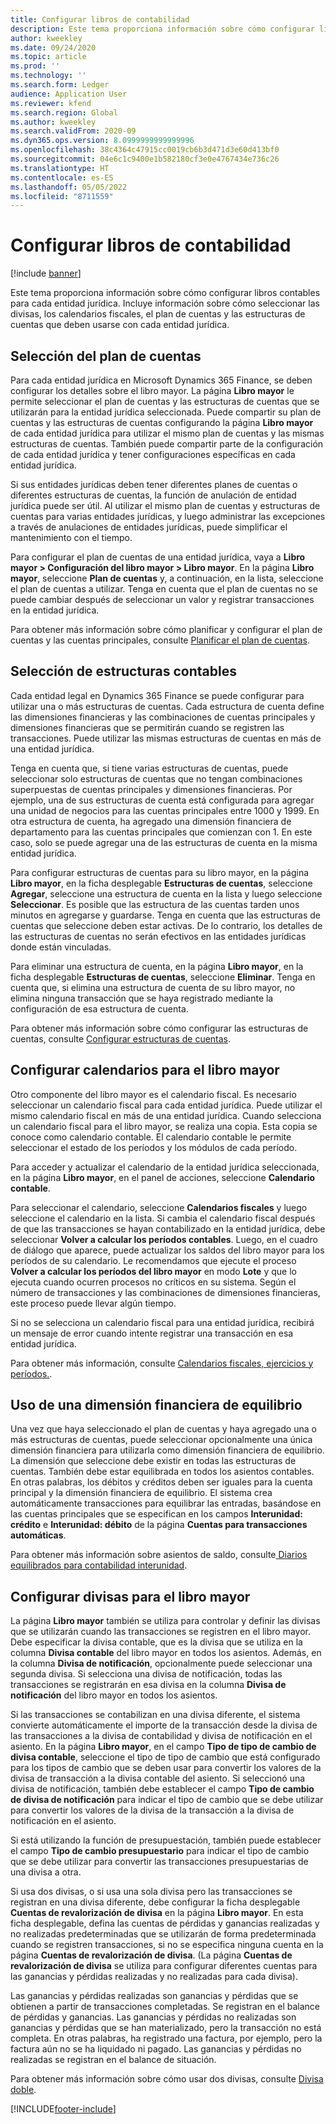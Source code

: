 ```yaml
---
title: Configurar libros de contabilidad
description: Este tema proporciona información sobre cómo configurar libros contables para cada entidad jurídica. Incluye información sobre cómo seleccionar las divisas, los calendarios fiscales, el plan de cuentas y las estructuras de cuentas que deben usarse con cada entidad jurídica.
author: kweekley
ms.date: 09/24/2020
ms.topic: article
ms.prod: ''
ms.technology: ''
ms.search.form: Ledger
audience: Application User
ms.reviewer: kfend
ms.search.region: Global
ms.author: kweekley
ms.search.validFrom: 2020-09
ms.dyn365.ops.version: 8.0999999999999996
ms.openlocfilehash: 38c4364c47915cc0019cb6b3d471d3e60d413bf0
ms.sourcegitcommit: 04e6c1c9400e1b582180cf3e0e4767434e736c26
ms.translationtype: HT
ms.contentlocale: es-ES
ms.lasthandoff: 05/05/2022
ms.locfileid: "8711559"
---
```

# <a name="configure-ledgers"></a>Configurar libros de contabilidad

[!include [banner](../includes/banner.md)]

Este tema proporciona información sobre cómo configurar libros contables para cada entidad jurídica. Incluye información sobre cómo seleccionar las divisas, los calendarios fiscales, el plan de cuentas y las estructuras de cuentas que deben usarse con cada entidad jurídica.

## <a name="selecting-the-chart-of-accounts"></a>Selección del plan de cuentas

Para cada entidad jurídica en Microsoft Dynamics 365 Finance, se deben configurar los detalles sobre el libro mayor. La página **Libro mayor** le permite seleccionar el plan de cuentas y las estructuras de cuentas que se utilizarán para la entidad jurídica seleccionada. Puede compartir su plan de cuentas y las estructuras de cuentas configurando la página **Libro mayor** de cada entidad jurídica para utilizar el mismo plan de cuentas y las mismas estructuras de cuentas. También puede compartir parte de la configuración de cada entidad jurídica y tener configuraciones específicas en cada entidad jurídica.

Si sus entidades jurídicas deben tener diferentes planes de cuentas o diferentes estructuras de cuentas, la función de anulación de entidad jurídica puede ser útil. Al utilizar el mismo plan de cuentas y estructuras de cuentas para varias entidades jurídicas, y luego administrar las excepciones a través de anulaciones de entidades jurídicas, puede simplificar el mantenimiento con el tiempo.

Para configurar el plan de cuentas de una entidad jurídica, vaya a **Libro mayor \> Configuración del libro mayor \> Libro mayor**. En la página **Libro mayor**, seleccione **Plan de cuentas** y, a continuación, en la lista, seleccione el plan de cuentas a utilizar. Tenga en cuenta que el plan de cuentas no se puede cambiar después de seleccionar un valor y registrar transacciones en la entidad jurídica.

Para obtener más información sobre cómo planificar y configurar el plan de cuentas y las cuentas principales, consulte [Planificar el plan de cuentas](plan-chart-of-accounts.md).

## <a name="selecting-account-structures"></a>Selección de estructuras contables

Cada entidad legal en Dynamics 365 Finance se puede configurar para utilizar una o más estructuras de cuentas. Cada estructura de cuenta define las dimensiones financieras y las combinaciones de cuentas principales y dimensiones financieras que se permitirán cuando se registren las transacciones. Puede utilizar las mismas estructuras de cuentas en más de una entidad jurídica.

Tenga en cuenta que, si tiene varias estructuras de cuentas, puede seleccionar solo estructuras de cuentas que no tengan combinaciones superpuestas de cuentas principales y dimensiones financieras. Por ejemplo, una de sus estructuras de cuenta está configurada para agregar una unidad de negocios para las cuentas principales entre 1000 y 1999. En otra estructura de cuenta, ha agregado una dimensión financiera de departamento para las cuentas principales que comienzan con 1. En este caso, solo se puede agregar una de las estructuras de cuenta en la misma entidad jurídica.

Para configurar estructuras de cuentas para su libro mayor, en la página **Libro mayor**, en la ficha desplegable **Estructuras de cuentas**, seleccione **Agregar**, seleccione una estructura de cuenta en la lista y luego seleccione **Seleccionar**. Es posible que las estructura de las cuentas tarden unos minutos en agregarse y guardarse. Tenga en cuenta que las estructuras de cuentas que seleccione deben estar activas. De lo contrario, los detalles de las estructuras de cuentas no serán efectivos en las entidades jurídicas donde están vinculadas.

Para eliminar una estructura de cuenta, en la página **Libro mayor**, en la ficha desplegable **Estructuras de cuentas**, seleccione **Eliminar**. Tenga en cuenta que, si elimina una estructura de cuenta de su libro mayor, no elimina ninguna transacción que se haya registrado mediante la configuración de esa estructura de cuenta.

Para obtener más información sobre cómo configurar las estructuras de cuentas, consulte [Configurar estructuras de cuentas](configure-account-structures.md).

## <a name="configuring-calendars-for-the-ledger"></a>Configurar calendarios para el libro mayor

Otro componente del libro mayor es el calendario fiscal. Es necesario seleccionar un calendario fiscal para cada entidad jurídica. Puede utilizar el mismo calendario fiscal en más de una entidad jurídica. Cuando selecciona un calendario fiscal para el libro mayor, se realiza una copia. Esta copia se conoce como calendario contable. El calendario contable le permite seleccionar el estado de los períodos y los módulos de cada período.

Para acceder y actualizar el calendario de la entidad jurídica seleccionada, en la página **Libro mayor**, en el panel de acciones, seleccione **Calendario contable**.

Para seleccionar el calendario, seleccione **Calendarios fiscales** y luego seleccione el calendario en la lista. Si cambia el calendario fiscal después de que las transacciones se hayan contabilizado en la entidad jurídica, debe seleccionar **Volver a calcular los períodos contables**. Luego, en el cuadro de diálogo que aparece, puede actualizar los saldos del libro mayor para los períodos de su calendario. Le recomendamos que ejecute el proceso **Volver a calcular los períodos del libro mayor** en modo **Lote** y que lo ejecuta cuando ocurren procesos no críticos en su sistema. Según el número de transacciones y las combinaciones de dimensiones financieras, este proceso puede llevar algún tiempo.

Si no se selecciona un calendario fiscal para una entidad jurídica, recibirá un mensaje de error cuando intente registrar una transacción en esa entidad jurídica.

Para obtener más información, consulte [Calendarios fiscales, ejercicios y períodos.](../budgeting/fiscal-calendars-fiscal-years-periods.md).

## <a name="using-a-balancing-financial-dimension"></a>Uso de una dimensión financiera de equilibrio

Una vez que haya seleccionado el plan de cuentas y haya agregado una o más estructuras de cuentas, puede seleccionar opcionalmente una única dimensión financiera para utilizarla como dimensión financiera de equilibrio. La dimensión que seleccione debe existir en todas las estructuras de cuentas. También debe estar equilibrada en todos los asientos contables. En otras palabras, los débitos y créditos deben ser iguales para la cuenta principal y la dimensión financiera de equilibrio. El sistema crea automáticamente transacciones para equilibrar las entradas, basándose en las cuentas principales que se especifican en los campos **Interunidad: crédito** e **Interunidad: débito** de la página **Cuentas para transacciones automáticas**.

Para obtener más información sobre asientos de saldo, consulte[ Diarios equilibrados para contabilidad interunidad](example-balanced-journals-interunit-accounting.md).

## <a name="configuring-currencies-for-the-ledger"></a>Configurar divisas para el libro mayor

La página **Libro mayor** también se utiliza para controlar y definir las divisas que se utilizarán cuando las transacciones se registren en el libro mayor. Debe especificar la divisa contable, que es la divisa que se utiliza en la columna **Divisa contable** del libro mayor en todos los asientos. Además, en la columna **Divisa de notificación**, opcionalmente puede seleccionar una segunda divisa. Si selecciona una divisa de notificación, todas las transacciones se registrarán en esa divisa en la columna **Divisa de notificación** del libro mayor en todos los asientos.

Si las transacciones se contabilizan en una divisa diferente, el sistema convierte automáticamente el importe de la transacción desde la divisa de las transacciones a la divisa de contabilidad y divisa de notificación en el asiento. En la página **Libro mayor**, en el campo **Tipo de tipo de cambio de divisa contable**, seleccione el tipo de tipo de cambio que está configurado para los tipos de cambio que se deben usar para convertir los valores de la divisa de transacción a la divisa contable del asiento. Si seleccionó una divisa de notificación, también debe establecer el campo **Tipo de cambio de divisa de notificación** para indicar el tipo de cambio que se debe utilizar para convertir los valores de la divisa de la transacción a la divisa de notificación en el asiento.

Si está utilizando la función de presupuestación, también puede establecer el campo **Tipo de cambio presupuestario** para indicar el tipo de cambio que se debe utilizar para convertir las transacciones presupuestarias de una divisa a otra.

Si usa dos divisas, o si usa una sola divisa pero las transacciones se registran en una divisa diferente, debe configurar la ficha desplegable **Cuentas de revalorización de divisa** en la página **Libro mayor**. En esta ficha desplegable, defina las cuentas de pérdidas y ganancias realizadas y no realizadas predeterminadas que se utilizarán de forma predeterminada cuando se registren transacciones, si no se especifica ninguna cuenta en la página **Cuentas de revalorización de divisa**. (La página **Cuentas de revalorización de divisa** se utiliza para configurar diferentes cuentas para las ganancias y pérdidas realizadas y no realizadas para cada divisa).

Las ganancias y pérdidas realizadas son ganancias y pérdidas que se obtienen a partir de transacciones completadas. Se registran en el balance de pérdidas y ganancias. Las ganancias y pérdidas no realizadas son ganancias y pérdidas que se han materializado, pero la transacción no está completa. En otras palabras, ha registrado una factura, por ejemplo, pero la factura aún no se ha liquidado ni pagado. Las ganancias y pérdidas no realizadas se registran en el balance de situación.

Para obtener más información sobre cómo usar dos divisas, consulte [Divisa doble](dual-currency.md).


[!INCLUDE[footer-include](../../includes/footer-banner.md)]

